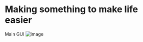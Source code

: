 # Making something to make life easier
Main GUI
![image](https://user-images.githubusercontent.com/100119626/192359739-9ee6002b-6ba2-4589-9a9f-73c5db593d15.png)
